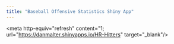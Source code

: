 ```yaml
---
title: "Baseball Offensive Statistics Shiny App"
---
```


<meta http-equiv="refresh" content="1; url="https://danmalter.shinyapps.io/HR-Hitters" target="_blank"/>
